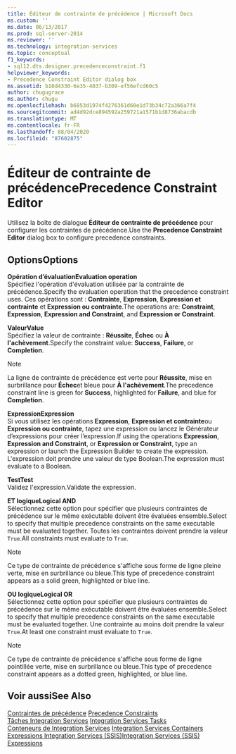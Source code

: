 ```yaml
---
title: Éditeur de contrainte de précédence | Microsoft Docs
ms.custom: ''
ms.date: 06/13/2017
ms.prod: sql-server-2014
ms.reviewer: ''
ms.technology: integration-services
ms.topic: conceptual
f1_keywords:
- sql12.dts.designer.precedenceconstraint.f1
helpviewer_keywords:
- Precedence Constraint Editor dialog box
ms.assetid: b10d4330-6e35-4037-b309-ef56efcd60c5
author: chugugrace
ms.author: chugu
ms.openlocfilehash: b6853d1974f4276361d60e1d73b34c72a366a7f4
ms.sourcegitcommit: ad4d92dce894592a259721a1571b1d8736abacdb
ms.translationtype: MT
ms.contentlocale: fr-FR
ms.lasthandoff: 08/04/2020
ms.locfileid: "87602875"
---
```

# <a name="precedence-constraint-editor"></a><span data-ttu-id="940fa-102">Éditeur de contrainte de précédence</span><span class="sxs-lookup"><span data-stu-id="940fa-102">Precedence Constraint Editor</span></span>
  <span data-ttu-id="940fa-103">Utilisez la boîte de dialogue **Éditeur de contrainte de précédence** pour configurer les contraintes de précédence.</span><span class="sxs-lookup"><span data-stu-id="940fa-103">Use the **Precedence Constraint Editor** dialog box to configure precedence constraints.</span></span>  
  
## <a name="options"></a><span data-ttu-id="940fa-104">Options</span><span class="sxs-lookup"><span data-stu-id="940fa-104">Options</span></span>  
 <span data-ttu-id="940fa-105">**Opération d’évaluation**</span><span class="sxs-lookup"><span data-stu-id="940fa-105">**Evaluation operation**</span></span>  
 <span data-ttu-id="940fa-106">Spécifiez l'opération d'évaluation utilisée par la contrainte de précédence.</span><span class="sxs-lookup"><span data-stu-id="940fa-106">Specify the evaluation operation that the precedence constraint uses.</span></span> <span data-ttu-id="940fa-107">Ces opérations sont : **Contrainte**, **Expression**, **Expression et contrainte** et **Expression ou contrainte**.</span><span class="sxs-lookup"><span data-stu-id="940fa-107">The operations are: **Constraint**, **Expression**, **Expression and Constraint**, and **Expression or Constraint**.</span></span>  
  
 <span data-ttu-id="940fa-108">**Valeur**</span><span class="sxs-lookup"><span data-stu-id="940fa-108">**Value**</span></span>  
 <span data-ttu-id="940fa-109">Spécifiez la valeur de contrainte : **Réussite**, **Échec** ou **À l'achèvement**.</span><span class="sxs-lookup"><span data-stu-id="940fa-109">Specify the constraint value: **Success**, **Failure**, or **Completion**.</span></span>  
  
> [!NOTE]  
>  <span data-ttu-id="940fa-110"> La ligne de contrainte de précédence est verte pour **Réussite**, mise en surbrillance pour **Échec**et bleue pour **À l'achèvement**.</span><span class="sxs-lookup"><span data-stu-id="940fa-110">The precedence constraint line is green for **Success**, highlighted for **Failure**, and blue for **Completion**.</span></span>  
  
 <span data-ttu-id="940fa-111">**Expression**</span><span class="sxs-lookup"><span data-stu-id="940fa-111">**Expression**</span></span>  
 <span data-ttu-id="940fa-112">Si vous utilisez les opérations **Expression**, **Expression et contrainte**ou **Expression ou contrainte**, tapez une expression ou lancez le Générateur d’expressions pour créer l’expression.</span><span class="sxs-lookup"><span data-stu-id="940fa-112">If using the operations **Expression**, **Expression and Constraint**, or **Expression or Constraint**, type an expression or launch the Expression Builder to create the expression.</span></span> <span data-ttu-id="940fa-113">L'expression doit prendre une valeur de type Boolean.</span><span class="sxs-lookup"><span data-stu-id="940fa-113">The expression must evaluate to a Boolean.</span></span>  
  
 <span data-ttu-id="940fa-114">**Test**</span><span class="sxs-lookup"><span data-stu-id="940fa-114">**Test**</span></span>  
 <span data-ttu-id="940fa-115">Validez l'expression.</span><span class="sxs-lookup"><span data-stu-id="940fa-115">Validate the expression.</span></span>  
  
 <span data-ttu-id="940fa-116">**ET logique**</span><span class="sxs-lookup"><span data-stu-id="940fa-116">**Logical AND**</span></span>  
 <span data-ttu-id="940fa-117">Sélectionnez cette option pour spécifier que plusieurs contraintes de précédence sur le même exécutable doivent être évaluées ensemble.</span><span class="sxs-lookup"><span data-stu-id="940fa-117">Select to specify that multiple precedence constraints on the same executable must be evaluated together.</span></span> <span data-ttu-id="940fa-118">Toutes les contraintes doivent prendre la valeur `True`.</span><span class="sxs-lookup"><span data-stu-id="940fa-118">All constraints must evaluate to `True`.</span></span>  
  
> [!NOTE]  
>  <span data-ttu-id="940fa-119">Ce type de contrainte de précédence s'affiche sous forme de ligne pleine verte, mise en surbrillance ou bleue.</span><span class="sxs-lookup"><span data-stu-id="940fa-119">This type of precedence constraint appears as a solid green, highlighted or blue line.</span></span>  
  
 <span data-ttu-id="940fa-120">**OU logique**</span><span class="sxs-lookup"><span data-stu-id="940fa-120">**Logical OR**</span></span>  
 <span data-ttu-id="940fa-121">Sélectionnez cette option pour spécifier que plusieurs contraintes de précédence sur le même exécutable doivent être évaluées ensemble.</span><span class="sxs-lookup"><span data-stu-id="940fa-121">Select to specify that multiple precedence constraints on the same executable must be evaluated together.</span></span> <span data-ttu-id="940fa-122">Une contrainte au moins doit prendre la valeur `True`.</span><span class="sxs-lookup"><span data-stu-id="940fa-122">At least one constraint must evaluate to `True`.</span></span>  
  
> [!NOTE]  
>  <span data-ttu-id="940fa-123">Ce type de contrainte de précédence s'affiche sous forme de ligne pointillée verte, mise en surbrillance ou bleue.</span><span class="sxs-lookup"><span data-stu-id="940fa-123">This type of precedence constraint appears as a dotted green, highlighted, or blue line.</span></span>  
  
## <a name="see-also"></a><span data-ttu-id="940fa-124">Voir aussi</span><span class="sxs-lookup"><span data-stu-id="940fa-124">See Also</span></span>  
 <span data-ttu-id="940fa-125">[Contraintes de précédence](control-flow/precedence-constraints.md) </span><span class="sxs-lookup"><span data-stu-id="940fa-125">[Precedence Constraints](control-flow/precedence-constraints.md) </span></span>  
 <span data-ttu-id="940fa-126">[Tâches Integration Services](control-flow/integration-services-tasks.md) </span><span class="sxs-lookup"><span data-stu-id="940fa-126">[Integration Services Tasks](control-flow/integration-services-tasks.md) </span></span>  
 <span data-ttu-id="940fa-127">[Conteneurs de Integration Services](control-flow/integration-services-containers.md) </span><span class="sxs-lookup"><span data-stu-id="940fa-127">[Integration Services Containers](control-flow/integration-services-containers.md) </span></span>  
 [<span data-ttu-id="940fa-128">Expressions Integration Services &#40;SSIS&#41;</span><span class="sxs-lookup"><span data-stu-id="940fa-128">Integration Services &#40;SSIS&#41; Expressions</span></span>](expressions/integration-services-ssis-expressions.md)  
  
  
